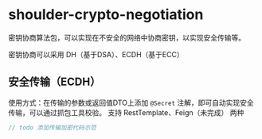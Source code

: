 # shoulder-crypto-negotiation

密钥协商算法包，可以实现在不安全的网络中协商密钥，以实现安全传输等。

密钥协商可以采用 DH（基于DSA）、ECDH（基于ECC）

    
 ## 安全传输（ECDH）
 
 使用方式：在传输的参数或返回值DTO上添加 `@Secret` 注解，即可自动实现安全传输，可以通过抓包工具校验。
  支持 RestTemplate、Feign（未完成） 两种
 ```java
// todo 添加传输加密代码示范

```
